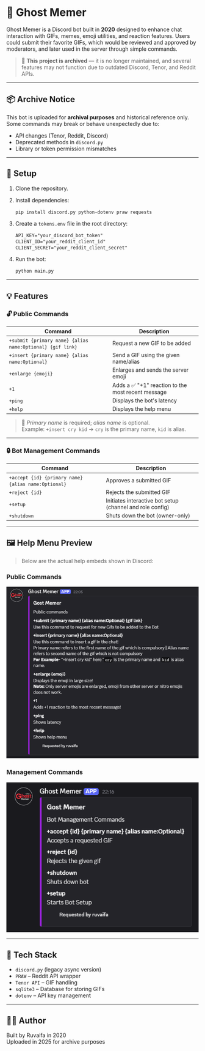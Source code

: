 # 👻 Ghost Memer

Ghost Memer is a Discord bot built in **2020** designed to enhance chat interaction with GIFs, memes, emoji utilities, and reaction features. Users could submit their favorite GIFs, which would be reviewed and approved by moderators, and later used in the server through simple commands.

> 🛑 **This project is archived** — it is no longer maintained, and several features may not function due to outdated Discord, Tenor, and Reddit APIs.

---

## 📦 Archive Notice

This bot is uploaded for **archival purposes** and historical reference only.  
Some commands may break or behave unexpectedly due to:

- API changes (Tenor, Reddit, Discord)
- Deprecated methods in `discord.py`
- Library or token permission mismatches

---

## 🔐 Setup

1. Clone the repository.
2. Install dependencies:
   ```bash
   pip install discord.py python-dotenv praw requests
   ```
3. Create a `tokens.env` file in the root directory:
   ```
   API_KEY="your_discord_bot_token"
   CLIENT_ID="your_reddit_client_id"
   CLIENT_SECRET="your_reddit_client_secret"
   ```

4. Run the bot:
   ```bash
   python main.py
   ```

---

## 💡 Features

### 🔓 Public Commands
| Command | Description |
|--------|-------------|
| `+submit {primary name} {alias name:Optional} {gif link}` | Request a new GIF to be added |
| `+insert {primary name} {alias name:Optional}` | Send a GIF using the given name/alias |
| `+enlarge {emoji}` | Enlarges and sends the server emoji |
| `+1` | Adds a ✅ "+1" reaction to the most recent message |
| `+ping` | Displays the bot's latency |
| `+help` | Displays the help menu |

> 🧠 *Primary name* is required; *alias name* is optional.  
> Example: `+insert cry kid` → `cry` is the primary name, `kid` is alias.

---

### 🔒 Bot Management Commands
| Command | Description |
|--------|-------------|
| `+accept {id} {primary name} {alias name:Optional}` | Approves a submitted GIF |
| `+reject {id}` | Rejects the submitted GIF |
| `+setup` | Initiates interactive bot setup (channel and role config) |
| `+shutdown` | Shuts down the bot (owner-only) |

---

## 🖼 Help Menu Preview

> Below are the actual help embeds shown in Discord:

### Public Commands  
![Public Commands](help1.png)

### Management Commands  
![Management Commands](help2.png)

---

## 🧱 Tech Stack

- `discord.py` (legacy async version)
- `PRAW` – Reddit API wrapper
- `Tenor API` – GIF handling
- `sqlite3` – Database for storing GIFs
- `dotenv` – API key management

---

## 👨‍💻 Author

Built by Ruvaifa in 2020  
Uploaded in 2025 for archive purposes
